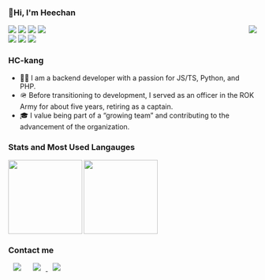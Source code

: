 ### 👋Hi, I'm Heechan
<div>
  <img align="right" src="https://hits.seeyoufarm.com/api/count/incr/badge.svg?url=https%3A%2F%2Fgithub.com%2FHC-kang&count_bg=%23000000&title_bg=%23555555&icon=github.svg&icon_color=%23E7E7E7&title=GitHub&edge_flat=false"/>
</div>
<p align="left">
  <img src="https://img.shields.io/badge/typescript-%23007ACC.svg?style=flat-squaree&logo=typescript&logoColor=white"/>
  <img src="https://img.shields.io/badge/JavaScript-FFCA28?style=flat-square&logo=Javascript&logoColor=black"/>
  <img src="https://img.shields.io/badge/PHP-%23777BB4?style=flat-square&logo=Php&logoColor=white"/>
  <img src="https://img.shields.io/badge/Python-3766AB?style=flat-square&logo=Python&logoColor=white"/>
  </br>
  <img src="https://img.shields.io/badge/Node.js-6DA55F??style=flat-square&logo=Node.js&logoColor=white"/>
  <img src="https://img.shields.io/badge/nestjs-%23E0234E.svg?flat-square&logo=nestjs&logoColor=white"/>
  <img src="https://img.shields.io/badge/Laravel-F82B1E?style=flat-square&logo=Laravel&logoColor=white"/>
</p>

### HC-kang
- 👨‍💻 I am a backend developer with a passion for JS/TS, Python, and PHP.
- 🪖 Before transitioning to development, I served as an officer in the ROK Army for about five years, retiring as a captain.
- 🎓 I value being part of a “growing team” and contributing to the advancement of the organization.

### Stats and Most Used Langauges

<p>
  <img
       align="left"
       src="https://github-readme-stats.vercel.app/api?username=HC-kang&show_icons=true&theme=dark" 
       height="150px"/>

  <img 
       src="https://github-readme-stats.vercel.app/api/top-langs/?username=HC-kang&langs_count=4&layout=compact&bg_color=151515&hide=jupyter%20notebook,c%2B%2B,C,html&title_color=fff&text_color=fff)](https://github.com/anuraghazra/github-readme-stats" 
       height="150px"/>
</p>


### Contact me
<p>
  <a href="mailto:weston0713@gmail.com" target="_blank">
    <img 
         src="https://img.shields.io/badge/weston0713@gmail.com-333333?style=flat-square&logo=Gmail&logoColor=white" 
         style="height : auto; margin-left : 10px; margin-right : 10px;"/></a>
  <a href="https://instagram.com/h.c.17352">
    <img 
         src="http://img.shields.io/badge/-Instagram-333333?style=flat&logo=Instagram&link=https://www.instagram.com/h.c.17352" 
         style="height : auto; margin-left : 10px; margin-right : 10px;"/>
  </a>
  <a href="https://velog.io/@hc-kang" target="_blank">
    <img 
         src="https://img.shields.io/badge/Blog-333333?style=flat-square&logoColor=white" 
         style="height : auto; margin-left : 10px; margin-right : 10px;"/>
  </a>
</p>
